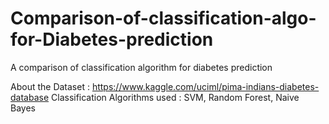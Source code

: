 # Comparison-of-classification-algo-for-Diabetes-prediction
A comparison of classification algorithm for diabetes prediction

About the Dataset : https://www.kaggle.com/uciml/pima-indians-diabetes-database
Classification Algorithms used : SVM, Random Forest, Naive Bayes 
